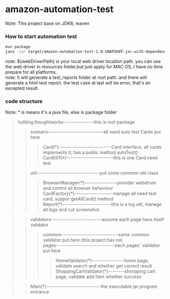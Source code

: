 # amazon-automation-test
Note: This project base on JDK8, maven
### How to start automation test
```bash
mvn package
java -jar target/amazon-automation-test-1.0-SNAPSHOT-jar-with-dependencies.jar ${webDrivePath}
```
note: ${webDriverPath} is your local web driver location path. you can use the web driver in resources folder,but just apply for MAC OS, I have no time prepare for all platforms.<br>
note: it will generate a test_reports folder at root path. and there will generate a html test report. the test case at last will be error, that's an excepted result.
### code structure
Note: * is means it's a java file, else is package folder
>huliting.thoughtworks---------------this is root package<br>
>>scenario---------------------------all need auto test Cards put here<br>
>>>Card(\*)--------------------------Card interface, all cards implements it, has a public method autoTest()<br>
>>>Card001(\*)-----------------------this is one Card need test<br>

>>util-------------------------------put some common util class<br>
>>>BrowserManager(\*)----------------provider webdriver and control all browser behaviour<br>
>>>CardFactory(\*)-------------------manage all need test card, suppor getAllCard() method<br>
>>>Report(\*)------------------------this is a log util, manage all logs and cut screenshot.<br>

>>validators-------------------------assume each page have itself validator<br>
>>>common----------------------------some common validator put here (this project has no)<br>
>>>pages-----------------------------each pages' validator put here<br>
>>>>HomeValidator(\*)----------------home page, validate search and whether get correct result<br>
>>>>ShoppingCartValidator(\*)--------shorpping cart page, validate add item whether success<br>

>>Main(\*)---------------------------the executable jar program entrance
